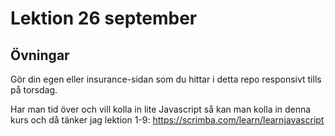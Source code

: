 # Lektion 26 september

## Övningar

Gör din egen eller insurance-sidan som du hittar i detta repo responsivt tills på torsdag.

Har man tid över och vill kolla in lite Javascript så kan man kolla in denna kurs och då tänker jag lektion 1-9: https://scrimba.com/learn/learnjavascript